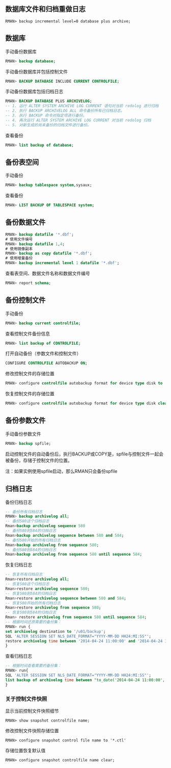 

## 数据库文件和归档重做日志

```
RMAN> backup incremental level=0 database plus archive;
```

## 数据库

手动备份数据库

```sql
RMAN> backup database;
```

手动备份数据库并包括控制文件

```sql
RMAN> BACKUP DATABASE INCLUDE CURRENT CONTROLFILE;
```

手动备份数据库包括归档日志

```sql
RMAN> BACKUP DATABASE PLUS ARCHIVELOG;
-- 1. 运行 ALTER SYSTEM ARCHIVE LOG CURRENT 语句对当前 redolog 进行归档
-- 2. 执行 BACKUP ARCHIVELOG ALL 命令备份所有已归档日志。
-- 3. 执行 BACKUP 命令对指定项进行备份。
-- 4. 再次运行 ALTER SYSTEM ARCHIVE LOG CURRENT 对当前 redolog 归档
-- 5. 对新生成的尚未备份的归档文件进行备份。
```

查看备份

```sql
RMAN> list backup of database;
```

## 备份表空间

手动备份

```sql
RMAN> backup tablespace system,sysaux;
```

查看备份

```sql
RMAN> LIST BACKUP OF TABLESPACE system;
```

## 备份数据文件

```sql
RMAN> backup datafile '*.dbf';
# 使用文件编号
RMAN> backup datafile 1,4;
# 使用镜像副本
RMAN> backup as copy datafile '*.dbf';
# 使用增量备份
RMAN> backup incremental level 1 datafile '*.dbf';
```

查看表空间、数据文件名称和数据文件编号

```sql
RMAN> report schema;
```

## 备份控制文件

手动备份

```sql
RMAN> backup current controlfile;
```

查看控制文件备份信息

```sql
RMAN> list backup of CONTROLFILE;
```

打开自动备份（参数文件和控制文件）

```sql
CONFIGURE CONTROLFILE AUTOBACKUP ON;
```

修改控制文件的存储位置

```sql
RMAN> configure controlfile autobackup format for device type disk to '*.bk';
```

恢复控制文件的存储位置

```sql
RMAN> configure controlfile autobackup format for device type disk clear;
```

## 备份参数文件

手动备份参数文件

```sql
RMAN> backup spfile;
```

启动控制文件的自动备份后，执行BACKUP或COPY是，spfile与控制文件一起会被备份，存储于控制文件的位置。

注：如果实例使用spfile启动，那么RMAN只会备份spfile

## 归档日志

备份归档日志

```sql
-- 备份所有归档日志
RMAN> backup archivelog all;
-- 备份580这个归档日志
Rman>backup archivelog sequence 580 
-- 备份580到584的归档日志
Rman>backup archivelog sequence between 580 and 584;
-- 备份580开始的所有归档日志
Rman>backup archivelog from sequence 580;
-- 备份580到584的归档日志
Rman>backup archivelog from sequence 580 until sequence 584;
```

恢复归档日志

```sql
-- 恢复所有归档日志
Rman>restore archivelog all;
-- 恢复580这个归档日志
Rman>restore archivelog sequence 580;
-- 恢复580到584的归档日志
Rman>restore archivelog sequence between 580 and 584;
-- 恢复580开始的所有归档日志
Rman>restore archivelog from sequence 580;
-- 恢复580到584的归档日志
Rman> restore archivelog from sequence 580 until sequence 584;
-- 根据时间还原需要的备份集：
RMAN> run {
set archivelog destination to '/u01/backup';
SQL 'ALTER SESSION SET NLS_DATE_FORMAT="YYYY-MM-DD HH24:MI:SS"';
restore archivelog time between '2014-04-24 11:00:00' and '2014-04-24 15:00:00';
}
```

查看归档日志

```sql
-- 根据时间查看需要的备份集：
RMAN> run{
SQL 'ALTER SESSION SET NLS_DATE_FORMAT="YYYY-MM-DD HH24:MI:SS"';
list backup of archivelog time between "to_date('2014-04-24 11:00:00','yyyy-mm-dd hh24:mi:ss')" and "to_date('2014-04-24 14:30','yyyy-mm-dd hh24:mi:ss')";
}
```

### 关于控制文件快照

显示当前控制文件快照细节

```
RMAN> show snapshot controlfile name;
```

修改控制文件快照存储位置

```
RMAN> configure snapshot control file name to '*.ctl'
```

存储位置恢复默认值

```
RMAN> configure snapshot controlfile name clear;
```

